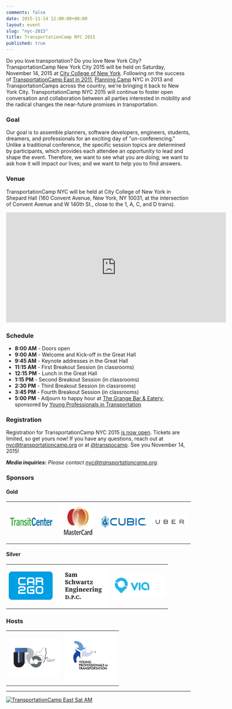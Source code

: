 ```yaml
---
comments: false
date: 2015-11-14 12:00:00+00:00
layout: event
slug: "nyc-2015"
title: TransportationCamp NYC 2015
published: true
---
```


Do you love transportation? Do you love New York City? 
TransportationCamp New York City 2015 will be held on Saturday, November 14, 2015 at 
[City College of New York](http://www.ccny.cuny.edu/). Following on the success 
of [TransportationCamp East in 2011](http://transportationcamp.org/events/east/), [Planning Camp](http://planningcamp.org/) NYC in 2013 and 
TransportationCamps across the country, we're bringing it back to New York City. 
TransportationCamp NYC 2015 will continue to foster open conversation and collaboration between all parties 
interested in mobility and the radical changes the near-future promises in transportation.

### Goal

Our goal is to assemble planners, software developers, engineers, students, dreamers, and professionals for an 
exciting day of "un-conferencing." 
Unlike a traditional conference, the specific session topics are determined by participants, 
which provides each attendee an opportunity to lead and shape the event. 
Therefore, we want to see what you are doing; we want to ask how it will impact our lives; 
and we want to help you to find answers.

### Venue

TransportationCamp NYC will be held at City College of New York in Shepard Hall (160 Convent Avenue, New York, NY 10031, at the intersection of Convent Avenue and W 140th St., close to the 1, A, C, and D trains).
<p align="center">
<iframe src="https://www.google.com/maps/embed?pb=!1m18!1m12!1m3!1d3107.8048111647026!2d-73.95016290760027!3d40.82021094185493!2m3!1f0!2f0!3f0!3m2!1i1024!2i768!4f13.1!3m3!1m2!1s0x0000000000000000%3A0x63248bb077f4f293!2sShepard+Hall!5e0!3m2!1sen!2sus!4v1439503246663" width="600" height="300" frameborder="0" style="border:0" allowfullscreen></iframe>
</p>

### Schedule

* **8:00 AM** - Doors open
* **9:00 AM** - Welcome and Kick-off in the Great Hall
* **9:45 AM** - Keynote addresses in the Great Hall
* **11:15 AM** - First Breakout Session (in classrooms)
* **12:15 PM** - Lunch in the Great Hall
* **1:15 PM** - Second Breakout Session (in classrooms)
* **2:30 PM** - Third Breakout Session (in classrooms)
* **3:45 PM** - Fourth Breakout Session (in classrooms)
* **5:00 PM** - Adjourn to happy hour at [The Grange Bar & Eatery](http://thegrangebarnyc.com/), sponsored by [Young Professionals in Transportation](http://yptransportation.org/chapters/yptnyc/)

### Registration

Registration for TransportationCamp NYC 2015 [is now open](https://www.eventbrite.com/e/transportationcamp-nyc-2015-tickets-18250335244). Tickets are limited, so get yours now!
If you have any questions, reach out at <nyc@transportationcamp.org> or at [@transpocamp](https://twitter.com/transpocamp).
See you November 14, 2015!

_**Media inquiries:** Please contact <nyc@transportationcamp.org>._

### Sponsors

#### Gold

<table align="center">
<tr>
<td style="vertical-align: center;"><a href="http://transitcenter.org/"><img src="sponsors/transitcenter.jpg" height="32" width="175" alt="TransitCenter"></a></td>
<td style="vertical-align: center;"><a href="https://www.mastercard.us/en-us.html"><img src="sponsors/mastercard.png" height="105" width="140" alt="MasterCard"></a></td>
<td style="vertical-align: center;"><a href="http://www.cubic.com/"><img src="sponsors/cubic.png" height="31" width="170" alt="Cubic"></a></td>
<td style="vertical-align: center;"><a href="http://www.uber.com/"><img src="sponsors/uber.png" width="140" alt="Cubic"></a></td>
</tr>
</table>

#### Silver

<table align="center">
<tr>
<td style="vertical-align: center;"><a href="https://www.car2go.com/en/newyorkcity/"><img src="sponsors/car2go.png" height="77" width="120" alt="car2go"></a></td>
<td style="vertical-align: center;"><a href="http://www.samschwartz.com/"><img src="sponsors/sam_schwartz.png" height="112" width="140" alt="Sam Schwartz Engineering, DPC"></a></td>
<td style="vertical-align: center;"><a href="http://ridewithvia.com/"><img src="sponsors/via.png" height="64" width="140" alt="Via"></a></td>
</tr>
</table>

### Hosts

<table align="center">
<tr>
<td style="vertical-align: center;"><a href="http://www.utrc2.org/"><img src="hosts/utrc.png" height="108" width="140" alt="Region 2 University Transportation Research Center"></a></td>
<td style="vertical-align: center;"><a href="http://yptransportation.org/chapters/yptnyc/"><img src="hosts/ypt.png" height="140" width="140" alt="YPT New York City"></a></td>
</tr>
</table>


<hr>

<a data-flickr-embed="true"  href="https://www.flickr.com/photos/transportationcamp/albums/72157626076427679" title="TransportationCamp East Sat AM"><img src="https://farm6.staticflickr.com/5299/5500007388_3ce0b8794f_b.jpg" width="1024" height="768" alt="TransportationCamp East Sat AM"></a><script async src="//embedr.flickr.com/assets/client-code.js" charset="utf-8"></script>

<style type="text/css">
li {padding-bottom: 0;}
li p {margin-bottom: 0;}
</style>
